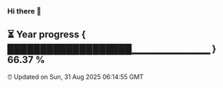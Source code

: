 ### Hi there 👋
⏳ Year progress { ███████████████████▁▁▁▁▁▁▁▁▁▁▁ } 66.37 %
---
⏰ Updated on Sun, 31 Aug 2025 06:14:55 GMT


